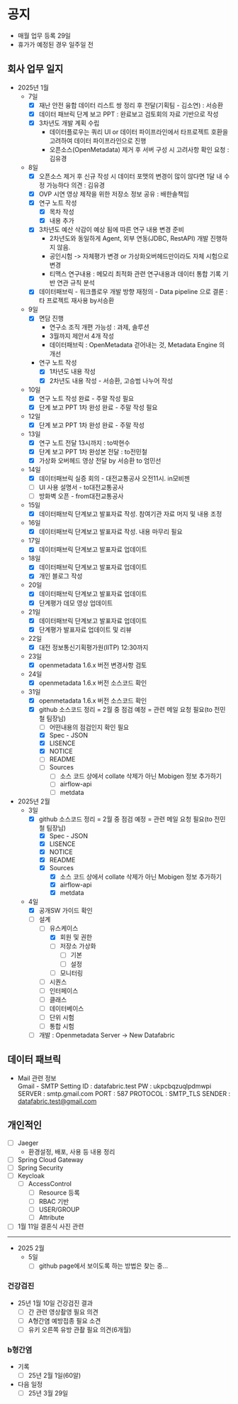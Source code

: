 # 공지

- 매월 업무 등록 29일  
- 휴가가 예정된 경우 일주일 전  

## 회사 업무 일지

- 2025년 1월
  - 7일  
    - [x] 재난 안전 융합 데이터 리스트 쌍 정리 후 전달(기획팀 - 김소연) : 서승환  
    - [x] 데이터 패브릭 단계 보고 PPT : 완료보고 검토회의 자료 기반으로 작성
    - [x] 3차년도 개발 계획 수립  
      - 데이터플로우는 쿼리 UI or 데이터 파이프라인에서 타프로젝트 호환을 고려하여 데이터 파이프라인으로 진행
      - 오픈소스(OpenMetadata) 제거 후 서버 구성 시 고려사항 확인 요청 : 김유경  
  - 8일
    - [x] 오픈소스 제거 후 신규 작성 시 데이터 포맷의 변경이 많이 않다면 1달 내 수정 가능하다 의견 : 김유경  
    - [x] OVP 시연 영상 제작을 위한 저장소 정보 공유 : 배한솔책임  
    - [x] 연구 노트 작성  
      - [x] 목차 작성  
      - [x] 내용 추가  
    - [x] 3차년도 예산 삭감이 예상 됨에 따른 연구 내용 변경 준비  
      - 2차년도와 동일하게 Agent, 외부 연동(JDBC, RestAPI) 개발 진행하지 않음.
      - 공인시험 -> 자체평가 변경 or 가상화오버헤드만이라도 자체 시험으로 변경
      - 티맥스 연구내용 : 메모리 최적화 관련 연구내용과 데이터 통합 기록 기반 연관 규칙 분석
    - [x] 데이터패브릭 - 워크플로우 개발 방향 재정의 - Data pipeline 으로 결론 : 타 프로젝트 재사용 by서승환  
  - 9일
    - [x] 면담 진행
      - 연구소 조직 개편 가능성 : 과제, 솔루션
      - 3월까지 제안서 4개 작성
      - 데이터패브릭 : OpenMetadata 걷어내는 것, Metadata Engine 의 개선  
    - 연구 노트 작성  
      - [x] 1차년도 내용 작성  
      - [x] 2차년도 내용 작성 - 서승환, 고승범 나누어 작성  
  - 10일  
    - [x] 연구 노트 작성 완료 - 주말 작성 필요  
    - [x] 단계 보고 PPT 1차 완성 완료 - 주말 작성 필요  
  - 12일  
    - [x] 단계 보고 PPT 1차 완성 완료 - 주말 작성  
  - 13일  
    - [x] 연구 노트 전달 13시까지 : to박현수  
    - [x] 단계 보고 PPT 1차 완성본 전달 : to전민철  
    - [x] 가상화 오버헤드 영상 전달 by 서승환 to 엄민선  
  - 14일  
    - [x] 데이터패브릭 실증 회의 - 대전교통공사 오전11시. in모비젠  
    - [ ] UI 사용 설명서 - to대전교통공사  
    - [ ] 방화벽 오픈 - from대전교통공사  
  - 15일  
    - [x] 데이터패브릭 단계보고 발표자료 작성. 참여기관 자료 머지 및 내용 조정  
  - 16일  
    - [x] 데이터패브릭 단계보고 발표자료 작성. 내용 마무리 필요  
  - 17일  
    - [x] 데이터패브릭 단계보고 발표자료 업데이트  
  - 18일  
    - [x] 데이터패브릭 단계보고 발표자료 업데이트  
    - [x] 개인 블로그 작성  
  - 20일  
    - [x] 데이터패브릭 단계보고 발표자료 업데이트  
    - [x] 단계평가 데모 영상 업데이트
  - 21일  
    - [x] 데이터패브릭 단계보고 발표자료 업데이트  
    - [x] 단계평가 발표자료 업데이트 및 리뷰
  - 22일  
    - [x] 대전 정보통신기획평가원(IITP) 12:30까지
  - 23일  
    - [x] openmetadata 1.6.x 버전 변경사항 검토  
  - 24일  
    - [x] openmetadata 1.6.x 버전 소스코드 확인  
  - 31일  
    - [x] openmetadata 1.6.x 버전 소스코드 확인  
    - [x] github 소스코드 정리 = 2월 중 점검 예정 = 관련 메일 요청 필요(to 전민철 팀장님)  
      - [ ] 어떤내용의 점검인지 확인 필요
      - [x] Spec - JSON
      - [x] LISENCE
      - [x] NOTICE
      - [ ] README
      - [ ] Sources
        - [ ] 소스 코드 상에서 collate 삭제가 아닌 Mobigen 정보 추가하기
        - [ ] airflow-api  
        - [ ] metdata  
- 2025년 2월
  - 3일  
    - [x] github 소스코드 정리 = 2월 중 점검 예정 = 관련 메일 요청 필요(to 전민철 팀장님)  
      - [x] Spec - JSON
      - [x] LISENCE
      - [x] NOTICE
      - [x] README
      - [x] Sources
        - [x] 소스 코드 상에서 collate 삭제가 아닌 Mobigen 정보 추가하기
        - [x] airflow-api  
        - [x] metdata  
  - 4일  
    - [x] 공개SW 가이드 확인  
    - [ ] 설계  
      - [ ] 유스케이스  
        - [x] 회원 및 권한
        - [ ] 저장소 가상화
          - [ ] 기본
          - [ ] 설정
        - [ ] 모니터링
      - [ ] 시퀀스  
      - [ ] 인터페이스  
      - [ ] 클래스  
      - [ ] 데이터베이스  
      - [ ] 단위 시험  
      - [ ] 통합 시험  
    - [ ] 개발 : Openmetadata Server -> New Datafabric  

## 데이터 패브릭

- Mail 관련 정보  
  Gmail - SMTP Setting
  ID : datafabric.test
  PW : ukpcbqzuqlpdmwpi
  SERVER : smtp.gmail.com
  PORT : 587
  PROTOCOL : SMTP_TLS
  SENDER : datafabric.test@gmail.com

## 개인적인

- [ ] Jaeger  
  - 환경설정, 배포, 사용 등 내용 정리
- [ ] Spring Cloud Gateway
- [ ] Spring Security
- [ ] Keycloak
  - [ ] AccessControl
    - [ ] Resource 등록  
    - [ ] RBAC 기반
    - [ ] USER/GROUP
    - [ ] Attribute
- [ ] 1월 11일 결혼식 사진 관련  

---

- 2025 2월
  - 5일  
    - [ ] github page에서 보이도록 하는 방법은 찾는 중...

### 건강검진

- 25년 1월 10일 건강검진 결과  
  - [ ] 간 관련 영상촬영 필요 의견  
  - [ ] A형간염 예방접종 필요 소견  
  - [ ] 유키 오른쪽 유방 관촬 필요 의견(6개월)  

### b형간염

- 기록  
  - [ ] 25년 2월 1일(60알)  
- 다음 일정  
  - [ ] 25년 3월 29일  
